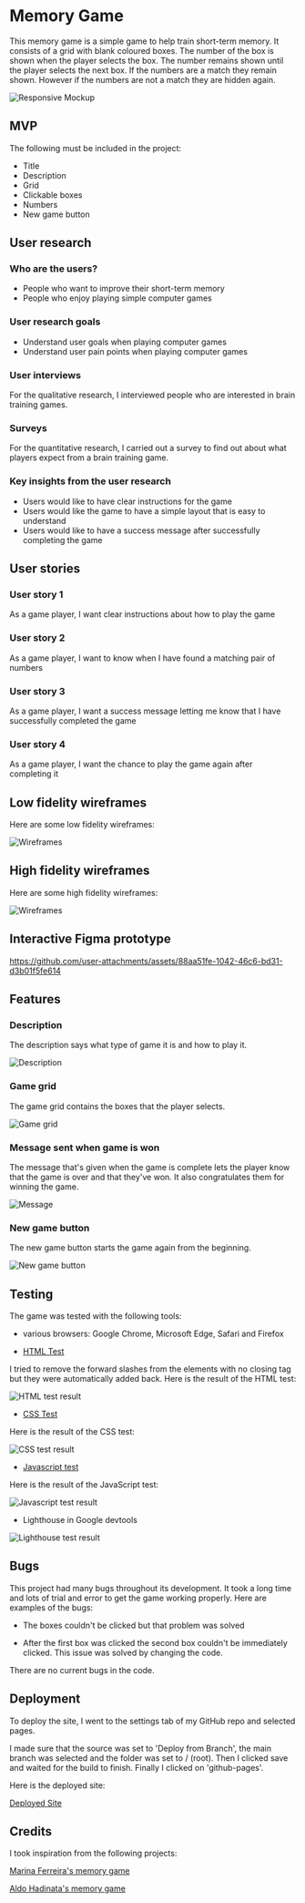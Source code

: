 # Memory Game

This memory game is a simple game to help train short-term memory. It consists of a grid with blank coloured boxes. The number of the box is shown when the player selects the box. The number remains shown until the player selects the next box. If the numbers are a match they remain shown. However if the numbers are not a match they are hidden again.

![Responsive Mockup](assets/images/amiresponsive.jpeg)

## MVP

The following must be included in the project:

- Title
- Description
- Grid
- Clickable boxes
- Numbers
- New game button

## User research

### Who are the users?

- People who want to improve their short-term memory
- People who enjoy playing simple computer games

### User research goals

- Understand user goals when playing computer games
- Understand user pain points when playing computer games

### User interviews

For the qualitative research, I interviewed people who are interested in brain training games.

### Surveys

For the quantitative research, I carried out a survey to find out about what players expect from a brain training game.

### Key insights from the user research

- Users would like to have clear instructions for the game
- Users would like the game to have a simple layout that is easy to understand
- Users would like to have a success message after successfully completing the game

## User stories

### User story 1

As a game player, I want clear instructions about how to play the game

### User story 2

As a game player, I want to know when I have found a matching pair of numbers

### User story 3

As a game player, I want a success message letting me know that I have successfully completed the game

### User story 4

As a game player, I want the chance to play the game again after completing it

## Low fidelity wireframes

Here are some low fidelity wireframes:

![Wireframes](assets/images/wireframes.png)

## High fidelity wireframes

Here are some high fidelity wireframes:

![Wireframes](assets/images/hf_wireframes.png)

## Interactive Figma prototype

https://github.com/user-attachments/assets/88aa51fe-1042-46c6-bd31-d3b01f5fe614

## Features

### Description

The description says what type of game it is and how to play it.

![Description](assets/images/description.jpeg)

### Game grid

The game grid contains the boxes that the player selects.

![Game grid](assets/images/game_grid.jpeg)

### Message sent when game is won

The message that's given when the game is complete lets the player know that the game is over and that they've won. It also congratulates them for winning the game.

![Message](assets/images/message.png)

### New game button

The new game button starts the game again from the beginning.

![New game button](assets/images/button.jpeg)

## Testing

The game was tested with the following tools:

- various browsers: Google Chrome, Microsoft Edge, Safari and Firefox

- [HTML Test](https://validator.w3.org/)

I tried to remove the forward slashes from the elements with no closing tag but they were automatically added back. Here is the result of the HTML test:

![HTML test result](assets/images/html_test.jpeg)

- [CSS Test](https://jigsaw.w3.org/css-validator/validator)

Here is the result of the CSS test:

![CSS test result](assets/images/css_test.jpeg)

- [Javascript test](https://jshint.com/)

Here is the result of the JavaScript test:

![Javascript test result](assets/images/javascript_test.jpeg)

- Lighthouse in Google devtools

![Lighthouse test result](assets/images/lighthouse_test.png)

## Bugs

This project had many bugs throughout its development. It took a long time and lots of trial and error to get the game working properly. Here are examples of the bugs:

- The boxes couldn't be clicked but that problem was solved

- After the first box was clicked the second box couldn't be immediately clicked. This issue was solved by changing the code.
  
There are no current bugs in the code.

## Deployment

To deploy the site, I went to the settings tab of my GitHub repo and selected pages.

I made sure that the source was set to 'Deploy from Branch', the main branch was selected and the folder was set to / (root). Then I clicked save and waited for
the build to finish. Finally I clicked on 'github-pages'.

Here is the deployed site:

[Deployed Site](https://catherinep37.github.io/Project_2/)

## Credits

I took inspiration from the following projects:

[Marina Ferreira's memory game](https://marina-ferreira.github.io/tutorials/js/memory-game/)

[Aldo Hadinata's memory game](https://github.com/4ldoHadinata/memory-game-js)
